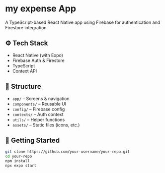 # my expense App

A TypeScript-based React Native app using Firebase for authentication and Firestore integration.

## ⚙️ Tech Stack
- React Native (with Expo)
- Firebase Auth & Firestore
- TypeScript
- Context API

## 📁 Structure
- `app/` – Screens & navigation
- `components/` – Reusable UI
- `config/` – Firebase config
- `contexts/` – Auth context
- `utils/` – Helper functions
- `assets/` – Static files (icons, etc.)

## 🚀 Getting Started

```bash
git clone https://github.com/your-username/your-repo.git
cd your-repo
npm install
npx expo start
